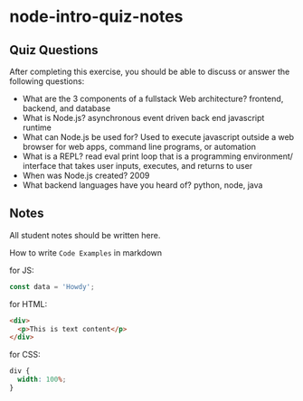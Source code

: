 # node-intro-quiz-notes

## Quiz Questions

After completing this exercise, you should be able to discuss or answer the following questions:

- What are the 3 components of a fullstack Web architecture?
  frontend, backend, and database
- What is Node.js?
  asynchronous event driven back end javascript runtime
- What can Node.js be used for?
  Used to execute javascript outside a web browser for web apps, command line programs, or automation
- What is a REPL?
  read eval print loop that is a programming environment/ interface that takes user inputs, executes, and returns to user
- When was Node.js created?
  2009
- What backend languages have you heard of?
  python, node, java

## Notes

All student notes should be written here.

How to write `Code Examples` in markdown

for JS:

```javascript
const data = 'Howdy';
```

for HTML:

```html
<div>
  <p>This is text content</p>
</div>
```

for CSS:

```css
div {
  width: 100%;
}
```
